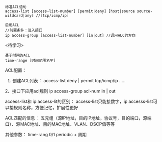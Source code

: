 	标准ACL语句
	access-list [access-list-number] [permit|deny] [host|source source-wildcard|any] //[tcp/icmp/ip]
	
	启用ACL
	//前置条件：进入接口
	ip access-group [access-list-number] [in|out] //调用ALC的方向








































<待学习>

	基于时间的ACL
	time-range [时间范围名字]




ACL配置：

  1. 创建ACL列表：
   access-list  <num> deny | permit  tcp/icmp/ip .....

  2、接口下应用acl规则
    ip access-group acl-num in | out

  access-list和 ip access-lit的区别：
  access-list只能接数字，ip accesss-list可以接规则名称，方便记忆，扩展性更好


ACL匹配的信息：
   五元组（源IP地址，目的IP地址，协议号，目的端口，源端口）、源MAC地址、目的MAC地址、VLAN、DSCP值等等

其他参数：
   time-rang <time>0/1
      periodic + 周期



